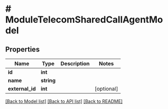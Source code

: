 # # ModuleTelecomSharedCallAgentModel

## Properties

Name | Type | Description | Notes
------------ | ------------- | ------------- | -------------
**id** | **int** |  |
**name** | **string** |  |
**external_id** | **int** |  | [optional]

[[Back to Model list]](../../README.md#models) [[Back to API list]](../../README.md#endpoints) [[Back to README]](../../README.md)
